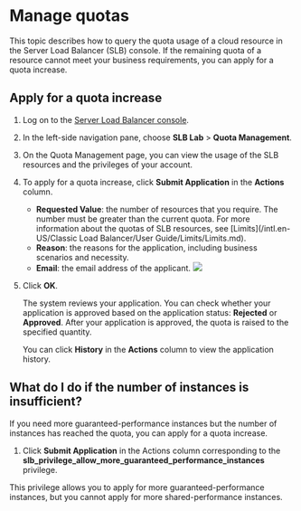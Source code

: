 # Manage quotas

This topic describes how to query the quota usage of a cloud resource in the Server Load Balancer \(SLB\) console. If the remaining quota of a resource cannot meet your business requirements, you can apply for a quota increase.

## Apply for a quota increase

1.  Log on to the [Server Load Balancer console](https://slb.console.aliyun.com/slb).

2.  In the left-side navigation pane, choose **SLB Lab** \> **Quota Management**.

3.  On the Quota Management page, you can view the usage of the SLB resources and the privileges of your account.

4.  To apply for a quota increase, click **Submit Application** in the **Actions** column.

    -   **Requested Value**: the number of resources that you require. The number must be greater than the current quota. For more information about the quotas of SLB resources, see [Limits](/intl.en-US/Classic Load Balancer/User Guide/Limits/Limits.md).
    -   **Reason**: the reasons for the application, including business scenarios and necessity.
    -   **Email**: the email address of the applicant.
    ![](https://static-aliyun-doc.oss-accelerate.aliyuncs.com/assets/img/en-US/7231446951/p38136.png)

5.  Click **OK**.

    The system reviews your application. You can check whether your application is approved based on the application status: **Rejected** or **Approved**. After your application is approved, the quota is raised to the specified quantity.

    You can click **History** in the **Actions** column to view the application history.


## What do I do if the number of instances is insufficient?

If you need more guaranteed-performance instances but the number of instances has reached the quota, you can apply for a quota increase.

1.  Click **Submit Application** in the Actions column corresponding to the **slb\_privilege\_allow\_more\_guaranteed\_performance\_instances** privilege.


This privilege allows you to apply for more guaranteed-performance instances, but you cannot apply for more shared-performance instances.

